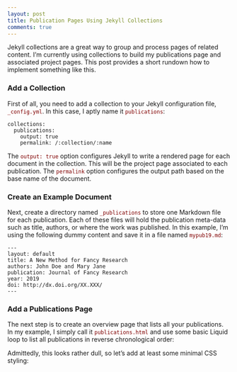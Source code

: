 ```yaml
---
layout: post
title: Publication Pages Using Jekyll Collections
comments: true
---
```


Jekyll collections are a great way to group and process pages of related content. I’m currently using collections to build my publications page and associated project pages. This post provides a short rundown how to implement something like this.

### Add a Collection
First of all, you need to add a collection to your Jekyll configuration file, <span style="color:maroon">`_config.yml`</span>. In this case, I aptly name it <span style="color:maroon">`publications`</span>:

```
collections:
  publications:
    output: true
    permalink: /:collection/:name
```

The <span style="color:maroon">`output: true`</span> option configures Jekyll to write a rendered page for each document in the collection. This will be the project page associated to each publication. The <span style="color:maroon">`permalink`</span> option configures the output path based on the base name of the document.

### Create an Example Document

Next, create a directory named <span style="color:maroon">`_publications`</span> to store one Markdown file for each publication. Each of these files will hold the publication meta-data such as title, authors, or where the work was published. In this example, I’m using the following dummy content and save it in a file named <span style="color:maroon">`mypub19.md`</span>:

```
---
layout: default
title: A New Method for Fancy Research
authors: John Doe and Mary Jane
publication: Journal of Fancy Research
year: 2019
doi: http://dx.doi.org/XX.XXX/
---
```

### Add a Publications Page

The next step is to create an overview page that lists all your publications. In my example, I simply call it <span style="color:maroon">`publications.html`</span> and use some basic Liquid loop to list all publications in reverse chronological order:


Admittedly, this looks rather dull, so let’s add at least some minimal CSS styling:
